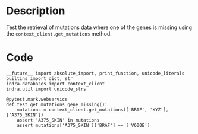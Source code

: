 # Description
Test the retrieval of mutations data where one of the genes is missing using the `context_client.get_mutations` method.

# Code
```
__future__ import absolute_import, print_function, unicode_literals
builtins import dict, str
indra.databases import context_client
indra.util import unicode_strs

@pytest.mark.webservice
def test_get_mutations_gene_missing():
    mutations = context_client.get_mutations(['BRAF', 'XYZ'], ['A375_SKIN'])
    assert 'A375_SKIN' in mutations
    assert mutations['A375_SKIN']['BRAF'] == ['V600E']

```
